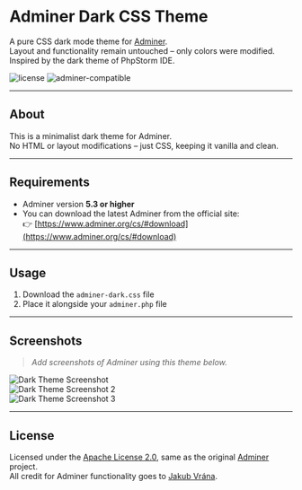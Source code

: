 # Adminer Dark CSS Theme

A pure CSS dark mode theme for [Adminer](https://github.com/vrana/adminer).  
Layout and functionality remain untouched – only colors were modified.  
Inspired by the dark theme of PhpStorm IDE.

![license](https://img.shields.io/badge/license-Apache%202.0-blue)
![adminer-compatible](https://img.shields.io/badge/adminer-compatible-brightgreen)

---

## About

This is a minimalist dark theme for Adminer.  
No HTML or layout modifications – just CSS, keeping it vanilla and clean.

---

## Requirements

- Adminer version **5.3 or higher**
- You can download the latest Adminer from the official site:  
  👉 [https://www.adminer.org/cs/#download](https://www.adminer.org/cs/#download)

---

## Usage

1. Download the `adminer-dark.css` file
2. Place it alongside your `adminer.php` file

---

## Screenshots

> _Add screenshots of Adminer using this theme below._

![Dark Theme Screenshot](https://github.com/user-attachments/assets/20101a40-7339-40b1-b03b-db5eb9dd2747)  
![Dark Theme Screenshot 2](https://github.com/user-attachments/assets/f101d548-a9f9-4eb7-841b-085b8cbff841)  
![Dark Theme Screenshot 3](https://github.com/user-attachments/assets/7c1840c4-b2f6-40ce-8383-43eacedcde90)

---

## License

Licensed under the [Apache License 2.0](LICENSE), same as the original [Adminer](https://github.com/vrana/adminer) project.  
All credit for Adminer functionality goes to [Jakub Vrána](https://github.com/vrana).
